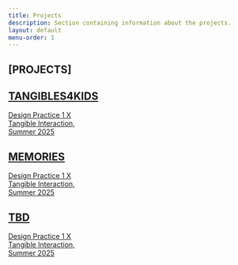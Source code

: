 ```yaml
---
title: Projects
description: Section containing information about the projects.
layout: default
menu-order: 1
---
```


<!-- Pages subtitle -->
<h2 class="absolute top-8 right-4">[PROJECTS]</h2>

<div class="flex flex-wrap gap-8 justify-center">
  <!-- Card 1 -->
  <a href="/projects/tangibles4kids/" class="flex flex-col items-start w-60 hover:opacity-90 transition-opacity">
    <div class="w-full h-72 bg-gray-300"></div>
    <h2 class="font-bold mt-2">TANGIBLES4KIDS</h2>
    <p class="text-sm leading-snug">Design Practice 1 X<br/>Tangible Interaction,<br/>Summer 2025</p>
  </a>

  <!-- Card 2 -->
  <a href="/projects/memories/" class="flex flex-col items-start w-60 hover:opacity-90 transition-opacity">
    <div class="w-full h-48 bg-gray-300"></div>
    <h2 class="font-bold mt-2 uppercase">MEMORIES</h2>
    <p class="text-sm leading-snug">Design Practice 1 X<br/>Tangible Interaction,<br/>Summer 2025</p>
  </a>

  <!-- Card 3 -->
  <a href="#" class="flex flex-col items-start w-60 hover:opacity-90 transition-opacity">
    <div class="w-full h-72 bg-gray-300"></div>
    <h2 class="font-bold mt-2 capitalize">TBD</h2>
    <p class="text-sm leading-snug">Design Practice 1 X<br/>Tangible Interaction,<br/>Summer 2025</p>
  </a>
</div>